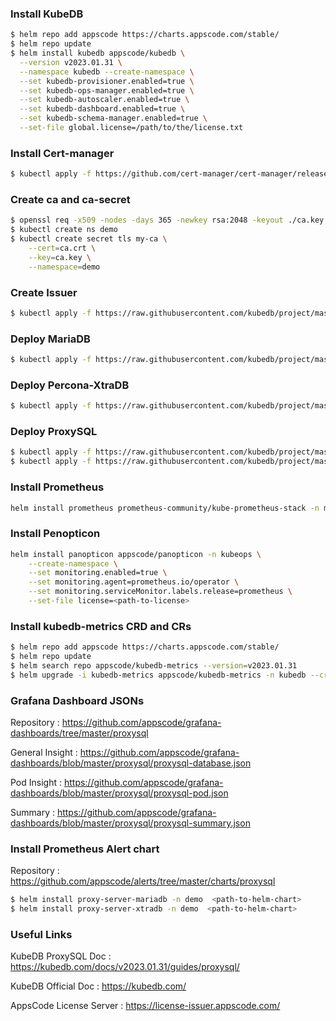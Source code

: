 ### Install KubeDB

```bash
$ helm repo add appscode https://charts.appscode.com/stable/
$ helm repo update
$ helm install kubedb appscode/kubedb \
  --version v2023.01.31 \
  --namespace kubedb --create-namespace \
  --set kubedb-provisioner.enabled=true \
  --set kubedb-ops-manager.enabled=true \
  --set kubedb-autoscaler.enabled=true \
  --set kubedb-dashboard.enabled=true \
  --set kubedb-schema-manager.enabled=true \
  --set-file global.license=/path/to/the/license.txt
```

### Install Cert-manager

```bash
$ kubectl apply -f https://github.com/cert-manager/cert-manager/releases/download/v1.7.2/cert-manager.yaml
```

### Create ca and ca-secret

```bash
$ openssl req -x509 -nodes -days 365 -newkey rsa:2048 -keyout ./ca.key -out ./ca.crt -subj "/CN=mysql/O=kubedb"
$ kubectl create ns demo
$ kubectl create secret tls my-ca \
    --cert=ca.crt \
    --key=ca.key \
    --namespace=demo
```

### Create Issuer

```bash
$ kubectl apply -f https://raw.githubusercontent.com/kubedb/project/master/demo/proxysql/webinar-2023.02.01/issuer.yaml
```

### Deploy MariaDB

```bash
$ kubectl apply -f https://raw.githubusercontent.com/kubedb/project/master/demo/proxysql/webinar-2023.02.01/mariadb.yaml
```

### Deploy Percona-XtraDB

```bash
$ kubectl apply -f https://raw.githubusercontent.com/kubedb/project/master/demo/proxysql/webinar-2023.02.01/xtradb.yaml
```

### Deploy ProxySQL

```bash
$ kubectl apply -f https://raw.githubusercontent.com/kubedb/project/master/demo/proxysql/webinar-2023.02.01/proxysql-mariadb.yaml
$ kubectl apply -f https://raw.githubusercontent.com/kubedb/project/master/demo/proxysql/webinar-2023.02.01/proxysql-xtradb.yaml
```

### Install Prometheus

```bash
helm install prometheus prometheus-community/kube-prometheus-stack -n monitoring --set grafana.image.tag=7.5.5 --create-namespace
```

### Install Penopticon

```bash
helm install panopticon appscode/panopticon -n kubeops \
    --create-namespace \
    --set monitoring.enabled=true \
    --set monitoring.agent=prometheus.io/operator \
    --set monitoring.serviceMonitor.labels.release=prometheus \
    --set-file license=<path-to-license>
```

### Install kubedb-metrics CRD and CRs

```bash
$ helm repo add appscode https://charts.appscode.com/stable/
$ helm repo update
$ helm search repo appscode/kubedb-metrics --version=v2023.01.31
$ helm upgrade -i kubedb-metrics appscode/kubedb-metrics -n kubedb --create-namespace --version=v2023.01.31
```

### Grafana Dashboard JSONs 

Repository : https://github.com/appscode/grafana-dashboards/tree/master/proxysql

General Insight : https://github.com/appscode/grafana-dashboards/blob/master/proxysql/proxysql-database.json

Pod Insight : https://github.com/appscode/grafana-dashboards/blob/master/proxysql/proxysql-pod.json

Summary : https://github.com/appscode/grafana-dashboards/blob/master/proxysql/proxysql-summary.json

### Install Prometheus Alert chart

Repository : https://github.com/appscode/alerts/tree/master/charts/proxysql

```bash
$ helm install proxy-server-mariadb -n demo  <path-to-helm-chart> 
$ helm install proxy-server-xtradb -n demo  <path-to-helm-chart> 
```

### Useful Links
KubeDB ProxySQL Doc : https://kubedb.com/docs/v2023.01.31/guides/proxysql/

KubeDB Official Doc : https://kubedb.com/

AppsCode License Server : https://license-issuer.appscode.com/